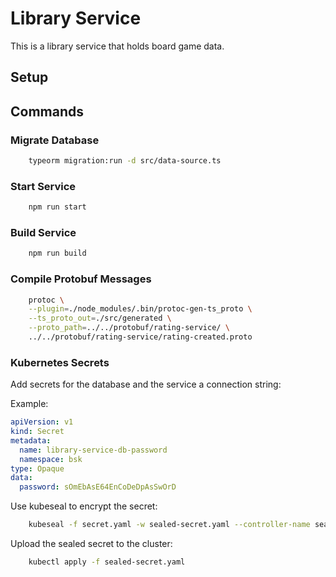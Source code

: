 # Library Service

This is a library service that holds board game data.

## Setup

## Commands

### Migrate Database

```bash
    typeorm migration:run -d src/data-source.ts
```

### Start Service

```bash
    npm run start
```

### Build Service

```bash
    npm run build
```

### Compile Protobuf Messages

```bash
    protoc \
    --plugin=./node_modules/.bin/protoc-gen-ts_proto \
    --ts_proto_out=./src/generated \
    --proto_path=../../protobuf/rating-service/ \
    ../../protobuf/rating-service/rating-created.proto
```

### Kubernetes Secrets

Add secrets for the database and the service a connection string:

Example:

```yaml
apiVersion: v1
kind: Secret
metadata:
  name: library-service-db-password
  namespace: bsk
type: Opaque
data:
  password: sOmEbAsE64EnCoDeDpAsSwOrD
```

Use kubeseal to encrypt the secret:

```bash
    kubeseal -f secret.yaml -w sealed-secret.yaml --controller-name sealed-secrets --controller-namespace default
```

Upload the sealed secret to the cluster:

```bash
    kubectl apply -f sealed-secret.yaml
```
